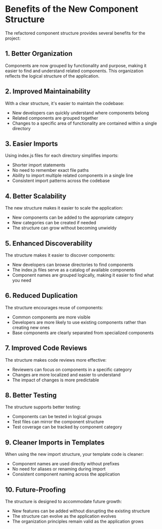 # Benefits of the New Component Structure

The refactored component structure provides several benefits for the project:

## 1. Better Organization

Components are now grouped by functionality and purpose, making it easier to find and understand related components. This organization reflects the logical structure of the application.

## 2. Improved Maintainability

With a clear structure, it's easier to maintain the codebase:
- New developers can quickly understand where components belong
- Related components are grouped together
- Changes to a specific area of functionality are contained within a single directory

## 3. Easier Imports

Using index.js files for each directory simplifies imports:
- Shorter import statements
- No need to remember exact file paths
- Ability to import multiple related components in a single line
- Consistent import patterns across the codebase

## 4. Better Scalability

The new structure makes it easier to scale the application:
- New components can be added to the appropriate category
- New categories can be created if needed
- The structure can grow without becoming unwieldy

## 5. Enhanced Discoverability

The structure makes it easier to discover components:
- New developers can browse directories to find components
- The index.js files serve as a catalog of available components
- Component names are grouped logically, making it easier to find what you need

## 6. Reduced Duplication

The structure encourages reuse of components:
- Common components are more visible
- Developers are more likely to use existing components rather than creating new ones
- Base components are clearly separated from specialized components

## 7. Improved Code Reviews

The structure makes code reviews more effective:
- Reviewers can focus on components in a specific category
- Changes are more localized and easier to understand
- The impact of changes is more predictable

## 8. Better Testing

The structure supports better testing:
- Components can be tested in logical groups
- Test files can mirror the component structure
- Test coverage can be tracked by component category

## 9. Cleaner Imports in Templates

When using the new import structure, your template code is cleaner:
- Component names are used directly without prefixes
- No need for aliases or renaming during import
- Consistent component naming across the application

## 10. Future-Proofing

The structure is designed to accommodate future growth:
- New features can be added without disrupting the existing structure
- The structure can evolve as the application evolves
- The organization principles remain valid as the application grows
